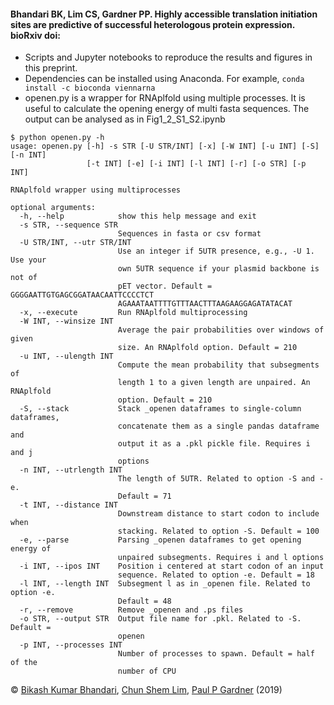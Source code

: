 #### Bhandari BK, Lim CS, Gardner PP. Highly accessible translation initiation sites are predictive of successful heterologous protein expression. bioRxiv doi: 
- Scripts and Jupyter notebooks to reproduce the results and figures in this preprint.
- Dependencies can be installed using Anaconda. For example,
```conda install -c bioconda viennarna```
- openen.py is a wrapper for RNAplfold using multiple processes. It is useful to calculate the opening energy of multi fasta sequences. The output can be analysed as in Fig1_2_S1_S2.ipynb

```console
$ python openen.py -h
usage: openen.py [-h] -s STR [-U STR/INT] [-x] [-W INT] [-u INT] [-S] [-n INT]
                 [-t INT] [-e] [-i INT] [-l INT] [-r] [-o STR] [-p INT]

RNAplfold wrapper using multiprocesses

optional arguments:
  -h, --help            show this help message and exit
  -s STR, --sequence STR
                        Sequences in fasta or csv format
  -U STR/INT, --utr STR/INT
                        Use an integer if 5UTR presence, e.g., -U 1. Use your
                        own 5UTR sequence if your plasmid backbone is not of
                        pET vector. Default = GGGGAATTGTGAGCGGATAACAATTCCCCTCT
                        AGAAATAATTTTGTTTAACTTTAAGAAGGAGATATACAT
  -x, --execute         Run RNAplfold multiprocessing
  -W INT, --winsize INT
                        Average the pair probabilities over windows of given
                        size. An RNAplfold option. Default = 210
  -u INT, --ulength INT
                        Compute the mean probability that subsegments of
                        length 1 to a given length are unpaired. An RNAplfold
                        option. Default = 210
  -S, --stack           Stack _openen dataframes to single-column dataframes,
                        concatenate them as a single pandas dataframe and
                        output it as a .pkl pickle file. Requires i and j
                        options
  -n INT, --utrlength INT
                        The length of 5UTR. Related to option -S and -e.
                        Default = 71
  -t INT, --distance INT
                        Downstream distance to start codon to include when
                        stacking. Related to option -S. Default = 100
  -e, --parse           Parsing _openen dataframes to get opening energy of
                        unpaired subsegments. Requires i and l options
  -i INT, --ipos INT    Position i centered at start codon of an input
                        sequence. Related to option -e. Default = 18
  -l INT, --length INT  Subsegment l as in _openen file. Related to option -e.
                        Default = 48
  -r, --remove          Remove _openen and .ps files
  -o STR, --output STR  Output file name for .pkl. Related to -S. Default =
                        openen
  -p INT, --processes INT
                        Number of processes to spawn. Default = half of the
                        number of CPU
```
© [Bikash Kumar Bhandari](https://bkb3.github.io), [Chun Shem Lim](https://github.com/lcscs12345), [Paul P Gardner](https://github.com/ppgardne) (2019)
